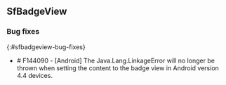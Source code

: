 ## SfBadgeView

### Bug fixes
{:#sfbadgeview-bug-fixes}

* \# F144090 - [Android] The Java.Lang.LinkageError will no longer be thrown when setting the content to the badge view in Android version 4.4 devices.